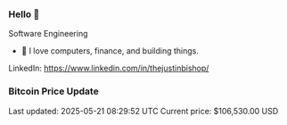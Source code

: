 ### Hello 🤙  

Software Engineering

- 🔭 I love computers, finance, and building things.
  
LinkedIn: https://www.linkedin.com/in/thejustinbishop/  





































































































































































































































































































































### Bitcoin Price Update
Last updated: 2025-05-21 08:29:52 UTC
Current price: $106,530.00 USD
